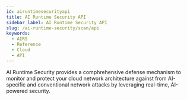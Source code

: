 ```yaml
---
id: airuntimesecurityapi
title: AI Runtime Security API
sidebar_label: AI Runtime Security API
slug: /ai-runtime-security/scan/api
keywords:
  - AIRS
  - Reference
  - Cloud
  - API
---
```


AI Runtime Security provides a comphrehensive defense mechanism to monitor and protect your cloud network architecture against from AI-specific and conventional network attacks by leveraging real-time, AI-powered security.
